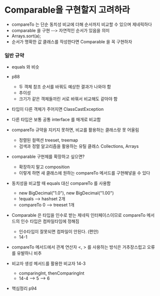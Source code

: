 # Comparable을 구현할지 고려하라
- compareTo 는 단순 동치성 비교에 더해 순서까지 비교할 수 있으며 제네릭하다
- comparable 을 구현 --> 자연적인 순서가 있음을 의미
- Arrays.sort(a);
- 순서가 명확한 값 클래스를 작성한다면 Comparable 을 꼭 구현하자

### 일반 규약
- equals 와 비슷
- p88
  + 두 객체 참조 순서를 바꿔도 예상한 결과가 나와야 함
  + 추이성
  + 크기가 같은 객체들끼린 서로 바꿔서 비교해도 같아야 함

- 타입이 다른 객체가 주어지면 ClassCastException
- 다른 타입은 보통 공통 interface 를 매개로 비교함
- compareTo 규약을 지키지 못하면, 비교를 활용하는 클래스랑 못 어울림
  + 정렬된 컬렉션 treeset, treemap
  + 검색과 정렬 알고리즘을 활용하는 유틸 클래스 Collections, Arrays

- comparable 구현체를 확장하고 싶으면?
  + 확장하지 말고 composition
  + 이렇게 하면 새 클래스에 원하는 compareTo 메서드를 구현해넣을 수 있다

- 동치성을 비교할 때 equals 대신 compareTo 를 사용함
  + new BigDecimal("1.0"), new BigDecimal("1.00")
  + !equals --> hashset 2개
  + compareTo 0 --> treeset 1개

- Comparable 은 타입을 인수로 받는 제네릭 인터페이스이므로 compareTo 메서드의 인수 타입은 컴파일타임에 정해짐
  + 인수타입이 잘못되면 컴파일이 안된다. (편안)
  + 14-1
 
- compareTo 메서드에서 관계 연산자 <, > 를 사용하는 방식은 거추장스럽고 오류를 유발하니 비추
 
- 비교자 생성 메서드를 활용한 비교자 14-3
  + comparingInt, thenComparingInt
  + 14-4 --> 5 --> 6

- 핵심정리 p94
